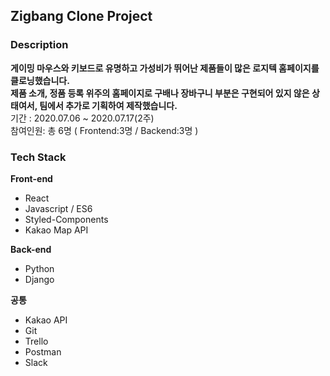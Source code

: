 ## Zigbang Clone Project

### Description

**게이밍 마우스와 키보드로 유명하고 가성비가 뛰어난 제품들이 많은 로지텍 홈페이지를 클로닝했습니다. <br>
제품 소개, 정품 등록 위주의 홈페이지로 구배나 장바구니 부분은 구현되어 있지 않은 상태여서, 팀에서 추가로 기획하여 제작했습니다.**
<br>기간 : 2020.07.06 ~ 2020.07.17(2주) 
<br>참여인원: 총 6명 ( Frontend:3명 / Backend:3명 )


### Tech Stack

**Front-end**
- React
- Javascript / ES6
- Styled-Components
- Kakao Map API

**Back-end**
- Python
- Django

**공통**

- Kakao API
- Git
- Trello
- Postman
- Slack

